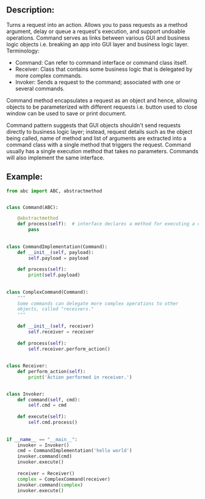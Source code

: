 ## Description:
Turns a request into an action. Allows you to pass requests as a method argument, delay or queue a request's execution, and support undoable operations. Command serves as links between various GUI and business logic objects i.e. breaking an app into GUI layer and business logic layer. Terminology:
- Command: Can refer to command interface or command class itself.
- Receiver: Class that contains some business logic that is delegated by more complex commands.
- Invoker: Sends a request to the command; associated with one or several commands.

Command method encapsulates a request as an object and hence, allowing objects to be parameterized with different requests i.e. button used to  close window can be used to save or print document. 

Command pattern suggests that GUI objects shouldn't send requests directly to business logic layer; instead, request details such as the object being called, name of method and list of arguments are extracted into a command class with a single method that triggers the request. Command usually has a single execution method that takes no parameters. Commands will also implement the same interface.

## Example:
```python
from abc import ABC, abstractmethod


class Command(ABC):

    @abstractmethod
    def process(self):  # interface declares a method for executing a command
        pass
  
  
class CommandImplementation(Command):
    def __init__(self, payload):
        self.payload = payload
  
    def process(self):
        print(self.payload)
        
        
class ComplexCommand(Command):
    """
    Some commands can delegate more complex operations to other
    objects, called "receivers."
    """
    
    def __init__(self, receiver)
        self.receiver = receiver
    
    def process(self):
        self.receiver.perform_action()
    
  
class Receiver:
    def perform_action(self):
        print('Action performed in receiver.')
  

class Invoker:
    def command(self, cmd):
        self.cmd = cmd
  
    def execute(self):
        self.cmd.process()
  
  
if __name__ == "__main__":
    invoker = Invoker()
    cmd = CommandImplementation('hello world')
    invoker.command(cmd)
    invoker.execute()
    
    receiver = Receiver()
    complex = ComplexCommand(receiver)
    invoker.command(complex)
    invoker.execute()
```

